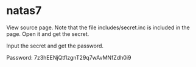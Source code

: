 # natas7

View source page. Note that the file includes/secret.inc is included in the page. Open it and get the secret.

Input the secret and get the password.

Password: 7z3hEENjQtflzgnT29q7wAvMNfZdh0i9
